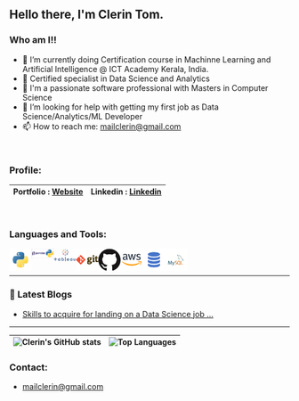## Hello there, I'm Clerin Tom.

### Who am I!!

- 🌱 I’m currently doing Certification course in Machinne Learning and Artificial Intelligence @ ICT Academy Kerala, India.
- 🌱 Certified specialist in Data Science and Analytics 
- 🔭 I'm a passionate software professional with Masters in Computer Science
- 🤔 I’m looking for help with getting my first job as Data Science/Analytics/ML Developer
- 📫 How to reach me: mailclerin@gmail.com

<br />

### Profile:
| Portfolio : [Website] | Linkedin : [Linkedin] |
| ------------- | ------------- |

<br />

### Languages and Tools:

<img align="left" alt="Python" width="40px" src="/icons/python.png" />
<img align="left" alt="Pandas" width="40px" src="/icons/pandas.png" />
<img align="left" alt="Tableau" width="40px" src="/icons/tableau.png" />
<img align="left" alt="Git" width="40px" src="/icons/git.png" />
<img align="left" alt="GitHub" width="40px" src="/icons/github.png" />
<img align="left" alt="AWS" width="40px" src="/icons/aws.png" />
<img align="left" alt="Visual Studio Code" width="40px" src="/icons/sql.png" />
<img align="left" alt="MySQL" width="40px" src="/icons/mysql.png" />

<br />
<br />

---


### 📕 Latest Blogs
<!-- BLOG-POST-LIST:START -->
- [Skills to acquire for landing on a Data Science job ...](https://dev.to/clerintom/skills-to-acquire-for-landing-on-a-data-science-job--3mkb)
<!-- BLOG-POST-LIST:END -->
---



| ![Clerin's GitHub stats](https://github-readme-stats.vercel.app/api?username=clerintom&count_private=true&layout=compact&theme=buefy&hide_border=true&hide=contribs)| ![Top Languages](https://github-readme-stats.vercel.app/api/top-langs/?username=clerintom&layout=compact&theme=buefy&hide_border=true") |
| ------------- | ------------- |

### Contact: 
- mailclerin@gmail.com

[email]: mailclerin@gmail.com
[Website]: https://clerintom.github.io/
[Linkedin]: https://www.linkedin.com/in/clerintom
